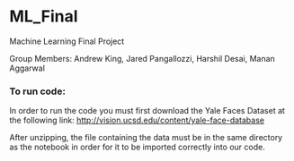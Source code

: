 # ML_Final
Machine Learning Final Project

Group Members: Andrew King, Jared Pangallozzi, Harshil Desai, Manan Aggarwal

### To run code:

In order to run the code you must first download the Yale Faces Dataset at the following link: http://vision.ucsd.edu/content/yale-face-database

After unzipping, the file containing the data must be in the same directory as the notebook in order for it to be imported correctly into our code.
